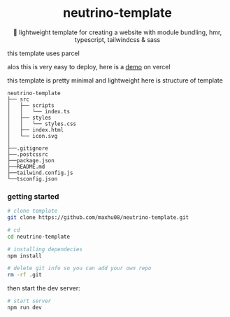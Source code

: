 <div align="center">

# neutrino-template

🌌 lightweight template for creating a website with module bundling, hmr, typescript, tailwindcss & sass

</div>

this template uses parcel

alos this is very easy to deploy, here is a [demo](https://neutrino-template.vercel.app/) on vercel

this template is pretty minimal and lightweight here is structure of template

```
neutrino-template
├── src
│   ├── scripts
│   │   └── index.ts
│   ├── styles
│   │   └── styles.css
│   ├── index.html
│   └── icon.svg
│
├──.gitignore
├──.postcssrc
├──package.json
├──README.md
├──tailwind.config.js
└──tsconfig.json
```

### getting started

```bash
# clone template
git clone https://github.com/maxhu08/neutrino-template.git

# cd
cd neutrino-template

# installing dependecies
npm install

# delete git info so you can add your own repo
rm -rf .git
```

then start the dev server:

```bash
# start server
npm run dev
```
